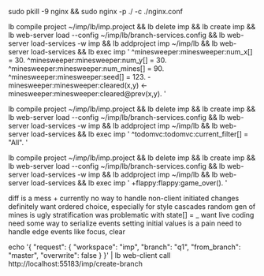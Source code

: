 sudo pkill -9 nginx && sudo nginx -p ./ -c ./nginx.conf

lb compile project ~/imp/lb/imp.project && lb delete imp && lb create imp && lb web-server load --config ~/imp/lb/branch-services.config && lb web-server load-services -w imp && lb addproject imp ~/imp/lb && lb web-server load-services && lb exec imp '
  ^minesweeper:minesweeper:num_x[] = 30.
  ^minesweeper:minesweeper:num_y[] = 30.
  ^minesweeper:minesweeper:num_mines[] = 90.
  ^minesweeper:minesweeper:seed[] = 123.
  -minesweeper:minesweeper:cleared(x,y) <-
    minesweeper:minesweeper:cleared@prev(x,y).
'

lb compile project ~/imp/lb/imp.project && lb delete imp && lb create imp && lb web-server load --config ~/imp/lb/branch-services.config && lb web-server load-services -w imp && lb addproject imp ~/imp/lb && lb web-server load-services && lb exec imp '
  ^todomvc:todomvc:current_filter[] = "All".
'

lb compile project ~/imp/lb/imp.project && lb delete imp && lb create imp && lb web-server load --config ~/imp/lb/branch-services.config && lb web-server load-services -w imp && lb addproject imp ~/imp/lb && lb web-server load-services && lb exec imp '
  +flappy:flappy:game_over().
'

diff is a mess + currently no way to handle non-client initiated changes
definitely want ordered choice, especially for style cascades
random gen of mines is ugly
stratification was problematic with state[] = _
want live coding
need some way to serialize events
setting initial values is a pain
need to handle edge events like focus, clear

echo '{ "request": { "workspace": "imp", "branch": "q1", "from_branch": "master", "overwrite": false } }' | lb web-client call http://localhost:55183/imp/create-branch
